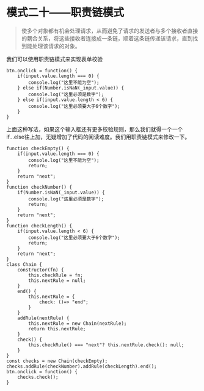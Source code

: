 # 模式二十——职责链模式

> 使多个对象都有机会处理请求，从而避免了请求的发送者与多个接收者直接的耦合关系，将这些接收者连接成一条链，顺着这条链传递该请求，直到找到能处理该请求的对象。

我们可以使用职责链模式来实现表单校验

```
btn.onclick = function() {
	if(input.value.length === 0) {
		console.log("这里不能为空");
	} else if(Number.isNaN(_input.value)) {
		console.log("这里必须是数字");
	} else if(input.value.length < 6) {
		console.log("这里必须要大于6个数字");
	}
}
```

上面这种写法，如果这个输入框还有更多校验规则，那么我们就得一个一个if...else往上加，无疑增加了代码的阅读难度。我们用职责链模式来修改一下。

```
function checkEmpty() {
	if(input.value.length === 0) {
		console.log("这里不能为空");
		return;
	}
	return "next";
}
function checkNumber() {
	if(Number.isNaN(_input.value)) {
		console.log("这里必须是数字");
		return;
	}
	return "next";
}
function checkLength() {
	if(input.value.length < 6) {
		console.log("这里必须要大于6个数字");
		return;
	}
	return "next";
}
class Chain {
	constructor(fn) {
		this.checkRule = fn;
		this.nextRule = null;
	}
	end() {
		this.nextRule = {
			check: ()=> "end";
		}
	}
	addRule(nextRule) {
		this.nextRule = new Chain(nextRule);
		return this.nextRule;
	}
	check() {
		this.checkRule() === "next"? this.nextRule.check(): null;
	}
}
const checks = new Chain(checkEmpty);
checks.addRule(checkNumber).addRule(checkLength).end();
btn.onclick = function() {
	checks.check();
}
```

